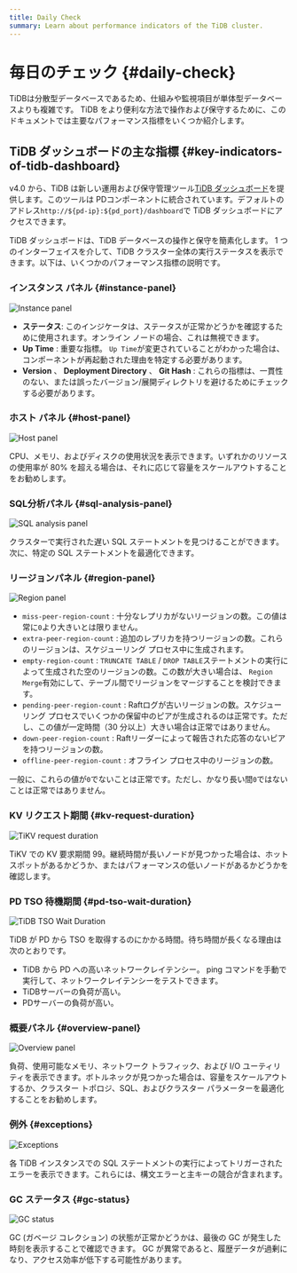 ```yaml
---
title: Daily Check
summary: Learn about performance indicators of the TiDB cluster.
---
```


# 毎日のチェック {#daily-check}

TiDBは分散型データベースであるため、仕組みや監視項目が単体型データベースよりも複雑です。 TiDB をより便利な方法で操作および保守するために、このドキュメントでは主要なパフォーマンス指標をいくつか紹介します。

## TiDB ダッシュボードの主な指標 {#key-indicators-of-tidb-dashboard}

v4.0 から、TiDB は新しい運用および保守管理ツール[TiDB ダッシュボード](/dashboard/dashboard-intro.md)を提供します。このツールは PDコンポーネントに統合されています。デフォルトのアドレス`http://${pd-ip}:${pd_port}/dashboard`で TiDB ダッシュボードにアクセスできます。

TiDB ダッシュボードは、TiDB データベースの操作と保守を簡素化します。 1 つのインターフェイスを介して、TiDB クラスター全体の実行ステータスを表示できます。以下は、いくつかのパフォーマンス指標の説明です。

### インスタンス パネル {#instance-panel}

![Instance panel](/media/instance-status-panel.png)

-   **ステータス**: このインジケータは、ステータスが正常かどうかを確認するために使用されます。オンライン ノードの場合、これは無視できます。
-   **Up Time** : 重要な指標。 `Up Time`が変更されていることがわかった場合は、コンポーネントが再起動された理由を特定する必要があります。
-   **Version** 、 <strong>Deployment Directory</strong> 、 <strong>Git Hash</strong> : これらの指標は、一貫性のない、または誤ったバージョン/展開ディレクトリを避けるためにチェックする必要があります。

### ホスト パネル {#host-panel}

![Host panel](/media/host-panel.png)

CPU、メモリ、およびディスクの使用状況を表示できます。いずれかのリソースの使用率が 80% を超える場合は、それに応じて容量をスケールアウトすることをお勧めします。

### SQL分析パネル {#sql-analysis-panel}

![SQL analysis panel](/media/sql-analysis-panel.png)

クラスターで実行された遅い SQL ステートメントを見つけることができます。次に、特定の SQL ステートメントを最適化できます。

### リージョンパネル {#region-panel}

![Region panel](/media/region-panel.png)

-   `miss-peer-region-count` : 十分なレプリカがないリージョンの数。この値は常に`0`より大きいとは限りません。
-   `extra-peer-region-count` : 追加のレプリカを持つリージョンの数。これらのリージョンは、スケジューリング プロセス中に生成されます。
-   `empty-region-count` : `TRUNCATE TABLE` / `DROP TABLE`ステートメントの実行によって生成された空のリージョンの数。この数が大きい場合は、 `Region Merge`有効にして、テーブル間でリージョンをマージすることを検討できます。
-   `pending-peer-region-count` : Raftログが古いリージョンの数。スケジューリング プロセスでいくつかの保留中のピアが生成されるのは正常です。ただし、この値が一定時間（30 分以上）大きい場合は正常ではありません。
-   `down-peer-region-count` : Raftリーダーによって報告された応答のないピアを持つリージョンの数。
-   `offline-peer-region-count` : オフライン プロセス中のリージョンの数。

一般に、これらの値が`0`でないことは正常です。ただし、かなり長い間`0`ではないことは正常ではありません。

### KV リクエスト期間 {#kv-request-duration}

![TiKV request duration](/media/kv-duration-panel.png)

TiKV での KV 要求期間 99。継続時間が長いノードが見つかった場合は、ホット スポットがあるかどうか、またはパフォーマンスの低いノードがあるかどうかを確認します。

### PD TSO 待機期間 {#pd-tso-wait-duration}

![TiDB TSO Wait Duration](/media/pd-duration-panel.png)

TiDB が PD から TSO を取得するのにかかる時間。待ち時間が長くなる理由は次のとおりです。

-   TiDB から PD への高いネットワークレイテンシー。 ping コマンドを手動で実行して、ネットワークレイテンシーをテストできます。
-   TiDBサーバーの負荷が高い。
-   PDサーバーの負荷が高い。

### 概要パネル {#overview-panel}

![Overview panel](/media/overview-panel.png)

負荷、使用可能なメモリ、ネットワーク トラフィック、および I/O ユーティリティを表示できます。ボトルネックが見つかった場合は、容量をスケールアウトするか、クラスター トポロジ、SQL、およびクラスター パラメーターを最適化することをお勧めします。

### 例外 {#exceptions}

![Exceptions](/media/failed-query-panel.png)

各 TiDB インスタンスでの SQL ステートメントの実行によってトリガーされたエラーを表示できます。これらには、構文エラーと主キーの競合が含まれます。

### GC ステータス {#gc-status}

![GC status](/media/garbage-collation-panel.png)

GC (ガベージ コレクション) の状態が正常かどうかは、最後の GC が発生した時刻を表示することで確認できます。 GC が異常であると、履歴データが過剰になり、アクセス効率が低下する可能性があります。
